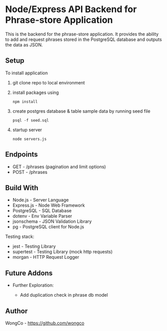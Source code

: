 # Node/Express API Backend for Phrase-store Application

This is the backend for the phrase-store application. It provides the ability to add and request phrases stored in the PostgreSQL database and outputs the data as JSON.

## Setup

To install application

1. git clone repo to local environment
2. install packages using

   `npm install`

3. create postgres database & table sample data by running seed file

   `psql -f seed.sql`

4. startup server

   `node servers.js`

## Endpoints

- GET - /phrases (pagination and limit options)
- POST - /phrases

## Build With

- Node.js - Server Language
- Express.js - Node Web Framework
- PostgreSQL - SQL Database
- dotenv - Env Variable Parser
- jsonschema - JSON Validation Library
- pg - PostgreSQL client for Node.js

Testing stack:

- jest - Testing Library
- supertest - Testing Library (mock http requests)
- morgan - HTTP Request Logger

## Future Addons

- Further Exploration:

  - Add duplication check in phrase db model

## Author

WongCo - https://github.com/wongco
